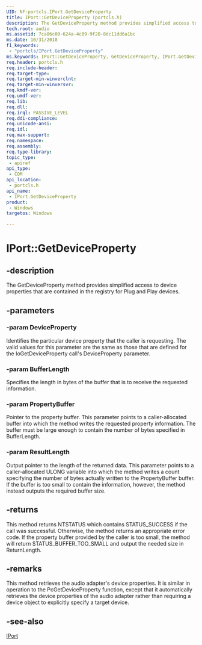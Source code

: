```yaml
---
UID: NF:portcls.IPort.GetDeviceProperty
title: IPort::GetDeviceProperty (portcls.h)
description: The GetDeviceProperty method provides simplified access to device properties that are contained in the registry for Plug and Play devices.
tech.root: audio
ms.assetid: 7ca86c00-624a-4c09-9f20-8dc11dd6a1bc
ms.date: 10/31/2018
f1_keywords:
 - "portcls/IPort.GetDeviceProperty"
ms.keywords: IPort::GetDeviceProperty, GetDeviceProperty, IPort.GetDeviceProperty, IPort::GetDeviceProperty, IPort.GetDeviceProperty
req.header: portcls.h
req.include-header:
req.target-type:
req.target-min-winverclnt:
req.target-min-winversvr:
req.kmdf-ver:
req.umdf-ver:
req.lib:
req.dll:
req.irql: PASSIVE_LEVEL
req.ddi-compliance:
req.unicode-ansi:
req.idl:
req.max-support:
req.namespace:
req.assembly:
req.type-library: 
topic_type: 
 - apiref
api_type: 
 - COM
api_location: 
 - portcls.h
api_name: 
 - IPort.GetDeviceProperty
product: 
 - Windows
targetos: Windows

---
```


# IPort::GetDeviceProperty


## -description

The GetDeviceProperty method provides simplified access to device properties that are contained in the registry for Plug and Play devices.

## -parameters

### -param DeviceProperty
Identifies the particular device property that the caller is requesting. The valid values for this parameter are the same as those that are defined for the IoGetDeviceProperty call's DeviceProperty parameter.

### -param BufferLength
Specifies the length in bytes of the buffer that is to receive the requested information.

### -param PropertyBuffer
Pointer to the property buffer. This parameter points to a caller-allocated buffer into which the method writes the requested property information. The buffer must be large enough to contain the number of bytes specified in BufferLength.

### -param ResultLength
Output pointer to the length of the returned data. This parameter points to a caller-allocated ULONG variable into which the method writes a count specifying the number of bytes actually written to the PropertyBuffer buffer. If the buffer is too small to contain the information, however, the method instead outputs the required buffer size.


## -returns
This method returns NTSTATUS which contains STATUS_SUCCESS if the call was successful. Otherwise, the method returns an appropriate error code. If the property buffer provided by the caller is too small, the method will return STATUS_BUFFER_TOO_SMALL and output the needed size in ReturnLength.

## -remarks

This method retrieves the audio adapter's device properties. It is similar in operation to the PcGetDeviceProperty function, except that it automatically retrieves the device properties of the audio adapter rather than requiring a device object to explicitly specify a target device.

## -see-also

[IPort](nn-portcls-iport.md)
